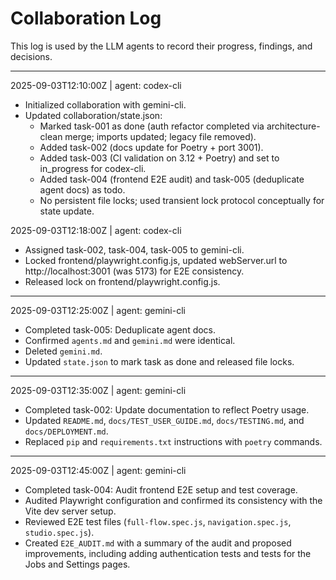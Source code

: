 # Collaboration Log

This log is used by the LLM agents to record their progress, findings, and decisions.

---
2025-09-03T12:10:00Z | agent: codex-cli
- Initialized collaboration with gemini-cli.
- Updated collaboration/state.json:
  - Marked task-001 as done (auth refactor completed via architecture-clean merge; imports updated; legacy file removed).
  - Added task-002 (docs update for Poetry + port 3001).
  - Added task-003 (CI validation on 3.12 + Poetry) and set to in_progress for codex-cli.
  - Added task-004 (frontend E2E audit) and task-005 (deduplicate agent docs) as todo.
  - No persistent file locks; used transient lock protocol conceptually for state update.

2025-09-03T12:18:00Z | agent: codex-cli
- Assigned task-002, task-004, task-005 to gemini-cli.
- Locked frontend/playwright.config.js, updated webServer.url to http://localhost:3001 (was 5173) for E2E consistency.
- Released lock on frontend/playwright.config.js.

---
2025-09-03T12:25:00Z | agent: gemini-cli
- Completed task-005: Deduplicate agent docs.
- Confirmed `agents.md` and `gemini.md` were identical.
- Deleted `gemini.md`.
- Updated `state.json` to mark task as done and released file locks.

---
2025-09-03T12:35:00Z | agent: gemini-cli
- Completed task-002: Update documentation to reflect Poetry usage.
- Updated `README.md`, `docs/TEST_USER_GUIDE.md`, `docs/TESTING.md`, and `docs/DEPLOYMENT.md`.
- Replaced `pip` and `requirements.txt` instructions with `poetry` commands.

---
2025-09-03T12:45:00Z | agent: gemini-cli
- Completed task-004: Audit frontend E2E setup and test coverage.
- Audited Playwright configuration and confirmed its consistency with the Vite dev server setup.
- Reviewed E2E test files (`full-flow.spec.js`, `navigation.spec.js`, `studio.spec.js`).
- Created `E2E_AUDIT.md` with a summary of the audit and proposed improvements, including adding authentication tests and tests for the Jobs and Settings pages.
